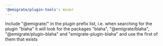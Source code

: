 ```yaml
---
'@emigrate/plugin-tools': minor
---
```


Include "@emigrate/" in the plugin prefix list, i.e. when searching for the plugin "blaha" it will look for the packages "blaha", "@emigrate/blaha", "@emigrate/plugin-blaha" and "emigrate-plugin-blaha" and use the first of them that exists
